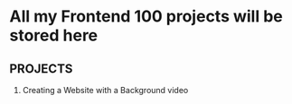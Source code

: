 # All my Frontend 100 projects will be stored here

## PROJECTS
1. Creating a Website with a Background video
